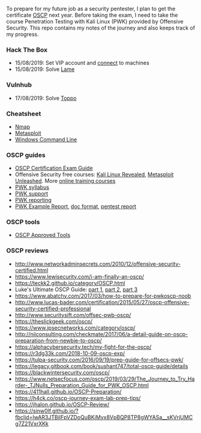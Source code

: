 To prepare for my future job as a security pentester, I plan to get the certificate [OSCP](https://www.offensive-security.com/information-security-certifications/oscp-offensive-security-certified-professional/) next year. Before taking the exam, I need to take the course Penetration Testing with Kali Linux (PWK) provided by Offensive Security. This repo contains my notes of the journey and also keeps track of my progress.

### Hack The Box
- 15/08/2019: Set VIP account and [connect](hackthebox/connect.md) to machines
- 15/08/2019: Solve [Lame](/hackthebox/Lame)

### Vulnhub
- 17/08/2019: Solve [Toppo](/vulnhub/Toppo)

### Cheatsheet
- [Nmap](https://blogs.sans.org/pen-testing/files/2013/10/NmapCheatSheetv1.1.pdf)
- [Metasploit](https://www.sans.org/security-resources/sec560/misc_tools_sheet_v1.pdf)
- [Windows Command Line](https://www.sans.org/security-resources/sec560/windows_command_line_sheet_v1.pdf)

### OSCP guides
- [OSCP Certification Exam Guide](https://support.offensive-security.com/oscp-exam-guide/)
- Offensive Security free courses: [Kali Linux Revealed](https://kali.training/), [Metasploit Unleashed](https://www.offensive-security.com/metasploit-unleashed/). More [online training courses](https://www.offensive-security.com/information-security-training/)
- [PWK syllabus](penetration-testing-with-kali.pdf)
- [PWK support](https://support.offensive-security.com/pwk-support/)
- [PWK reporting](https://support.offensive-security.com/pwk-reporting/)
- [PWK Example Report](https://www.offensive-security.com/pwk-online/PWK-Example-Report-v1.pdf), [doc format](https://www.offensive-security.com/pwk-online/PWKv1-REPORT.doc), [pentest report](https://www.offensive-security.com/reports/sample-penetration-testing-report.pdf)

### OSCP tools
- [OSCP Approved Tools](https://medium.com/@falconspy/oscp-approved-tools-b2b4e889e707)

### OSCP reviews
- http://www.networkadminsecrets.com/2010/12/offensive-security-certified.html
- https://www.lewisecurity.com/i-am-finally-an-oscp/
- https://teckk2.github.io/category/OSCP.html
- Luke's Ultimate OSCP Guide: [part 1](https://medium.com/@hakluke/haklukes-ultimate-oscp-guide-part-1-is-oscp-for-you-b57cbcce7440), [part 2](https://medium.com/@hakluke/haklukes-ultimate-oscp-guide-part-2-workflow-and-documentation-tips-9dd335204a48), [part 3](https://medium.com/@hakluke/haklukes-ultimate-oscp-guide-part-3-practical-hacking-tips-and-tricks-c38486f5fc97)
- https://www.abatchy.com/2017/03/how-to-prepare-for-pwkoscp-noob
- http://www.lucas-bader.com/certification/2015/05/27/oscp-offensive-security-certified-professional
- http://www.securitysift.com/offsec-pwb-oscp/
- https://theslickgeek.com/oscp/
- https://www.jpsecnetworks.com/category/oscp/
- http://niiconsulting.com/checkmate/2017/06/a-detail-guide-on-oscp-preparation-from-newbie-to-oscp/
- https://alphacybersecurity.tech/my-fight-for-the-oscp/
- https://r3dg33k.com/2018-10-09-oscp-exp/
- https://tulpa-security.com/2016/09/19/prep-guide-for-offsecs-pwk/
- https://legacy.gitbook.com/book/sushant747/total-oscp-guide/details
- https://blackwintersecurity.com/oscp/
- https://www.netsecfocus.com/oscp/2019/03/29/The_Journey_to_Try_Harder-_TJNulls_Preparation_Guide_for_PWK_OSCP.html
- https://411hall.github.io/OSCP-Preparation/
- https://h4ck.co/oscp-journey-exam-lab-prep-tips/
- https://jhalon.github.io/OSCP-Review/
- https://sinw0lf.github.io/?fbclid=IwAR3JTBiIFpVZDoQuBKiMyx8VpBQP8TP8gWYASa__sKVrjUMCg7Z21VxrXKk
